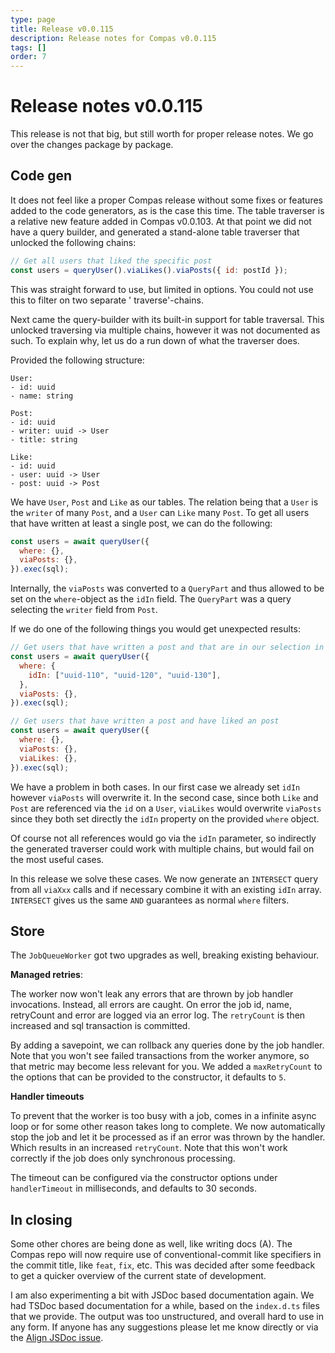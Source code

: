 ```yaml
---
type: page
title: Release v0.0.115
description: Release notes for Compas v0.0.115
tags: []
order: 7
---
```


# Release notes v0.0.115

This release is not that big, but still worth for proper release notes. We go
over the changes package by package.

## Code gen

It does not feel like a proper Compas release without some fixes or features
added to the code generators, as is the case this time. The table traverser is a
relative new feature added in Compas v0.0.103. At that point we did not have a
query builder, and generated a stand-alone table traverser that unlocked the
following chains:

```js
// Get all users that liked the specific post
const users = queryUser().viaLikes().viaPosts({ id: postId });
```

This was straight forward to use, but limited in options. You could not use this
to filter on two separate ' traverse'-chains.

Next came the query-builder with its built-in support for table traversal. This
unlocked traversing via multiple chains, however it was not documented as such.
To explain why, let us do a run down of what the traverser does.

Provided the following structure:

```
User:
- id: uuid
- name: string

Post:
- id: uuid
- writer: uuid -> User
- title: string

Like:
- id: uuid
- user: uuid -> User
- post: uuid -> Post
```

We have `User`, `Post` and `Like` as our tables. The relation being that a
`User` is the `writer` of many `Post`, and a `User` can `Like` many `Post`. To
get all users that have written at least a single post, we can do the following:

```js
const users = await queryUser({
  where: {},
  viaPosts: {},
}).exec(sql);
```

Internally, the `viaPosts` was converted to a `QueryPart` and thus allowed to be
set on the `where`-object as the `idIn` field. The `QueryPart` was a query
selecting the `writer` field from `Post`.

If we do one of the following things you would get unexpected results:

```js
// Get users that have written a post and that are in our selection in 'idIn'.
const users = await queryUser({
  where: {
    idIn: ["uuid-110", "uuid-120", "uuid-130"],
  },
  viaPosts: {},
}).exec(sql);

// Get users that have written a post and have liked an post
const users = await queryUser({
  where: {},
  viaPosts: {},
  viaLikes: {},
}).exec(sql);
```

We have a problem in both cases. In our first case we already set `idIn` however
`viaPosts` will overwrite it. In the second case, since both `Like` and `Post`
are referenced via the `id` on a `User`, `viaLikes` would overwrite `viaPosts`
since they both set directly the `idIn` property on the provided `where` object.

Of course not all references would go via the `idIn` parameter, so indirectly
the generated traverser could work with multiple chains, but would fail on the
most useful cases.

In this release we solve these cases. We now generate an `INTERSECT` query from
all `viaXxx` calls and if necessary combine it with an existing `idIn` array.
`INTERSECT` gives us the same `AND` guarantees as normal `where` filters.

## Store

The `JobQueueWorker` got two upgrades as well, breaking existing behaviour.

**Managed retries**:

The worker now won't leak any errors that are thrown by job handler invocations.
Instead, all errors are caught. On error the job id, name, retryCount and error
are logged via an error log. The `retryCount` is then increased and sql
transaction is committed.

By adding a savepoint, we can rollback any queries done by the job handler. Note
that you won't see failed transactions from the worker anymore, so that metric
may become less relevant for you. We added a `maxRetryCount` to the options that
can be provided to the constructor, it defaults to `5`.

**Handler timeouts**

To prevent that the worker is too busy with a job, comes in a infinite async
loop or for some other reason takes long to complete. We now automatically stop
the job and let it be processed as if an error was thrown by the handler. Which
results in an increased `retryCount`. Note that this won't work correctly if the
job does only synchronous processing.

The timeout can be configured via the constructor options under `handlerTimeout`
in milliseconds, and defaults to 30 seconds.

## In closing

Some other chores are being done as well, like writing docs (A). The Compas repo
will now require use of conventional-commit like specifiers in the commit title,
like `feat`, `fix`, etc. This was decided after some feedback to get a quicker
overview of the current state of development.

I am also experimenting a bit with JSDoc based documentation again. We had TSDoc
based documentation for a while, based on the `index.d.ts` files that we
provide. The output was too unstructured, and overall hard to use in any form.
If anyone has any suggestions please let me know directly or via the
[Align JSDoc issue](https://github.com/compasjs/compas/issues/568).
